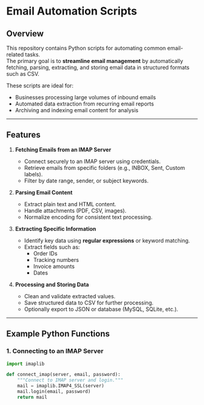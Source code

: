 # Email Automation Scripts

## Overview
This repository contains Python scripts for automating common email-related tasks.  
The primary goal is to **streamline email management** by automatically fetching, parsing, extracting, and storing email data in structured formats such as CSV.

These scripts are ideal for:
- Businesses processing large volumes of inbound emails
- Automated data extraction from recurring email reports
- Archiving and indexing email content for analysis

---

## Features
1. **Fetching Emails from an IMAP Server**
   - Connect securely to an IMAP server using credentials.
   - Retrieve emails from specific folders (e.g., INBOX, Sent, Custom labels).
   - Filter by date range, sender, or subject keywords.

2. **Parsing Email Content**
   - Extract plain text and HTML content.
   - Handle attachments (PDF, CSV, images).
   - Normalize encoding for consistent text processing.

3. **Extracting Specific Information**
   - Identify key data using **regular expressions** or keyword matching.
   - Extract fields such as:
     - Order IDs
     - Tracking numbers
     - Invoice amounts
     - Dates

4. **Processing and Storing Data**
   - Clean and validate extracted values.
   - Save structured data to CSV for further processing.
   - Optionally export to JSON or database (MySQL, SQLite, etc.).

---

## Example Python Functions

### 1. Connecting to an IMAP Server
```python
import imaplib

def connect_imap(server, email, password):
    """Connect to IMAP server and login."""
    mail = imaplib.IMAP4_SSL(server)
    mail.login(email, password)
    return mail
